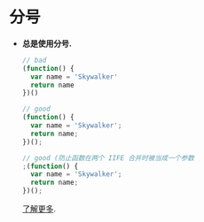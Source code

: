 # 分号

- **总是使用分号.**

  ```javascript
  // bad
  (function() {
    var name = 'Skywalker'
    return name
  })()

  // good
  (function() {
    var name = 'Skywalker';
    return name;
  })();

  // good (防止函数在两个 IIFE 合并时被当成一个参数
  ;(function() {
    var name = 'Skywalker';
    return name;
  })();
  ```

  [了解更多](http://stackoverflow.com/a/7365214/1712802).

